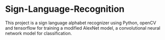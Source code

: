 # Sign-Language-Recognition
This project is a sign language alphabet recognizer using Python, openCV and tensorflow for training a modified AlexNet model, a convolutional neural network model for classification.
